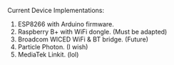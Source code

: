 Current Device Implementations:

1. ESP8266 with Arduino firmware.
2. Raspberry B+ with WiFi dongle. (Must be adapted)
3. Broadcom WICED WiFi & BT bridge. (Future)
4. Particle Photon. (I wish)
5. MediaTek Linkit. (lol)

